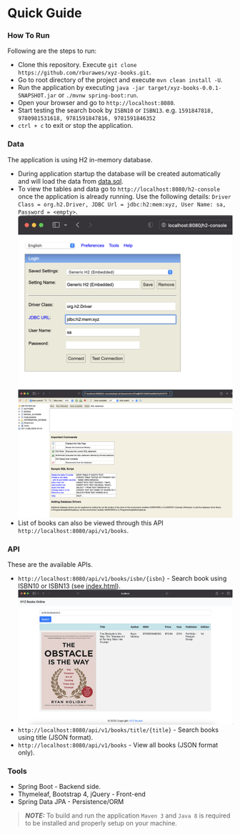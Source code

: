 # Quick Guide

### How To Run

Following are the steps to run:

* Clone this repository. Execute `git clone https://github.com/rburawes/xyz-books.git`.
* Go to root directory of the project and execute `mvn clean install -U`.
* Run the application by executing `java -jar target/xyz-books-0.0.1-SNAPSHOT.jar` or `./mvnw spring-boot:run`.
* Open your browser and go to `http://localhost:8080`.
* Start testing the search book by `ISBN10` or `ISBN13`. e.g. `1591847818, 9780981531618, 9781591847816, 9781591846352`
* `ctrl + c` to exit or stop the application.

### Data

The application is using H2 in-memory database.

* During application startup the database will be created automatically and will load the data from [data.sql](src/main/resources/data.sql).
* To view the tables and data go to `http://localhost:8080/h2-console` once the application is already running. Use the following details: `Driver Class = org.h2.Driver, JDBC Url = jdbc:h2:mem:xyz, User Name: sa, Password = <empty>`.
![H2 Console](docs/h2-console.png)
![H2 Console](docs/h2-console-schema.png)
* List of books can also be viewed through this API `http://localhost:8080/api/v1/books`.

### API

These are the available APIs.

* `http://localhost:8080/api/v1/books/isbn/{isbn}` - Search book using ISBN10 or ISBN13 (see [index.html](src/main/resources/templates/index.html)).
![ISBN Search](docs/isbn-search.png)
* `http://localhost:8080/api/v1/books/title/{title}` - Search books using title (JSON format).
* `http://localhost:8080/api/v1/books` - View all books (JSON format only).

### Tools

* Spring Boot - Backend side.
* Thymeleaf, Bootstrap 4, jQuery - Front-end
* Spring Data JPA - Persistence/ORM

> **_NOTE:_**  To build and run the application `Maven 3` and `Java 8` is required to be installed and properly setup on your machine.
  

